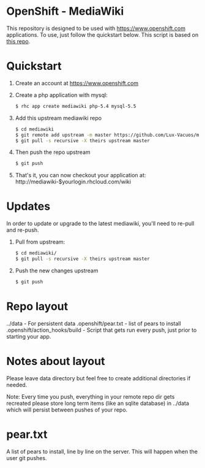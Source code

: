 # OpenShift - MediaWiki

This repository is designed to be used with https://www.openshift.com
applications. To use, just follow the quickstart below. This script is based on [this repo](https://github.com/openshift-quickstart/mediawiki-example "OpenShift Quickstart").


# Quickstart

1. Create an account at https://www.openshift.com
2. Create a php application with mysql:

	```bash
    $ rhc app create mediawiki php-5.4 mysql-5.5
	```

3. Add this upstream mediawiki repo

    ```bash
    $ cd mediawiki
    $ git remote add upstream -m master https://github.com/Lux-Vacuos/mediawiki.git
    $ git pull -s recursive -X theirs upstream master
	```

4. Then push the repo upstream

    ```bash
    $ git push
	```

5. That's it, you can now checkout your application at:
    http://mediawiki-$yourlogin.rhcloud.com/wiki

# Updates

In order to update or upgrade to the latest mediawiki, you'll need to re-pull
and re-push.

1. Pull from upstream:

	```bash
    $ cd mediawiki/
    $ git pull -s recursive -X theirs upstream master
	```

2. Push the new changes upstream

	```bash
    $ git push
	```


# Repo layout
../data - For persistent data
.openshift/pear.txt - list of pears to install
.openshift/action_hooks/build - Script that gets run every push, just prior to starting your app.


# Notes about layout
Please leave  data directory but feel free to create additional directories if needed.

Note: Every time you push, everything in your remote repo dir gets recreated
please store long term items (like an sqlite database) in ../data which will
persist between pushes of your repo.


# pear.txt

A list of pears to install, line by line on the server.  This will happen when the user git pushes.